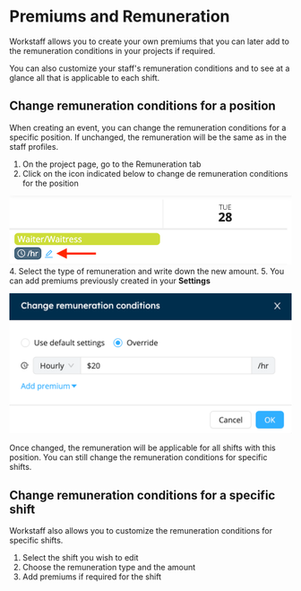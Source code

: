 

# Premiums and Remuneration

Workstaff allows you to create your own premiums that you can later add to the remuneration conditions in your projects if required.

You can also customize your staff's remuneration conditions and to see at a glance all that is applicable to each shift.

## Change remuneration conditions for a position
When creating an event, you can change the remuneration conditions for a specific position. If unchanged, the remuneration will be the same as in the staff profiles.
1. On the project page, go to the Remuneration tab
2. Click on the icon indicated below to change de remuneration conditions for the position

![position_remuneration.png](Images/position_remuneration.png)
4. Select the type of remuneration and write down the new amount. 
5. You can add premiums previously created in your **Settings**

![img_1.png](Images/img_1.png)

Once changed, the remuneration will be applicable for all shifts with this position. You can still change the remuneration conditions for specific shifts. 

## Change remuneration conditions for a specific shift
Workstaff also allows you to customize the remuneration conditions for specific shifts.

1. Select the shift you wish to edit
2. Choose the remuneration type and the amount
3. Add premiums if required for the shift